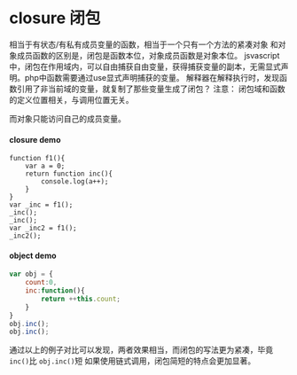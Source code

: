 # closure 闭包
相当于有状态/有私有成员变量的函数，相当于一个只有一个方法的紧凑对象
和对象成员函数的区别是，闭包是函数本位，对象成员函数是对象本位。
jsvascript中，闭包在作用域内，可以自由捕获自由变量，获得捕获变量的副本，无需显式声明。php中函数需要通过use显式声明捕获的变量。
解释器在解释执行时，发现函数引用了非当前域的变量，就复制了那些变量生成了闭包？
注意： 闭包域和函数的定义位置相关，与调用位置无关。


而对象只能访问自己的成员变量。

#### closure demo
``` JS
function f1(){
    var a = 0;
    return function inc(){
        console.log(a++);
    }
}
var _inc = f1();
_inc();
_inc();
var _inc2 = f1();
_inc2();

```


#### object demo
``` js
var obj = {
    count:0,
    inc:function(){
        return ++this.count;
    }
}
obj.inc();
obj.inc();
```

通过以上的例子对比可以发现，两者效果相当，而闭包的写法更为紧凑，毕竟`inc()`比  `obj.inc()`短
如果使用链式调用，闭包简短的特点会更加显著。

